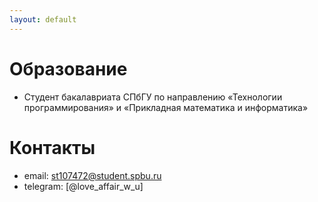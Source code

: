 ```yaml
---
layout: default
---
```


# Образование
- Студент бакалавриата СПбГУ по направлению «Технологии программирования» и «Прикладная математика и информатика» 

# Контакты
- email: st107472@student.spbu.ru
- telegram: [@love_affair_w_u]
